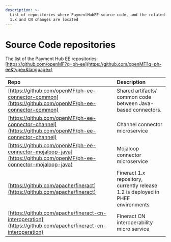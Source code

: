 ```yaml
---
description: >-
  List of repositories where PaymentHubEE source code, and the related Fineract
  1.x and CN changes are located
---
```


# Source Code repositories

The list of the Payment Hub EE repositories:  
[https://github.com/openMF?q=ph-ee](https://github.com/openMF?q=ph-ee&type=&language=)

| Repo | Description |
| :--- | :--- |
| [https://github.com/openMF/ph-ee-connector-common](https://github.com/openMF/ph-ee-connector-common) | Shared artifacts/ common code between Java-based connectors. |
| [https://github.com/openMF/ph-ee-connector-channel](https://github.com/openMF/ph-ee-connector-channel) | Channel connector microservice |
| [https://github.com/openMF/ph-ee-connector-mojaloop-java](https://github.com/openMF/ph-ee-connector-mojaloop-java) | Mojaloop connector microservice |
| [https://github.com/apache/fineract](https://github.com/apache/fineract) | Fineract 1.x repository, currently release 1.2 is deployed in PHEE environments |
| [https://github.com/apache/fineract-cn-interoperation](https://github.com/apache/fineract-cn-interoperation) | Fineract CN interoperability micro service |

